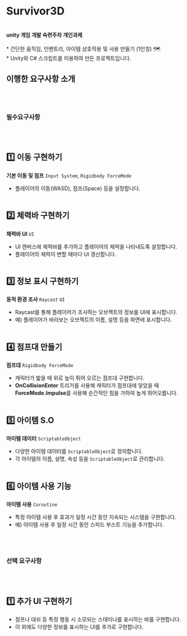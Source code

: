 # Survivor3D
</br>  **unity 게임 개발 숙련주차 개인과제** 
</br></br> * 간단한 움직임, 인벤토리, 아이템 상호작용 및 사용 만들기 (1인칭) 🗺
</br> * Unity와 C# 스크립트를 이용하여 만든 프로젝트입니다.

## 이행한 요구사항 소개
</br></br>
### 필수요구사항
</br></br>
## 1️⃣ 이동 구현하기
 **기본 이동 및 점프** `Input System`, `Rigidbody ForceMode` </br>
 - 플레이어의 이동(WASD), 점프(Space) 등을 설정합니다.
</br></br>
## 2️⃣ 체력바 구현하기
**체력바 UI** `UI` </br>
- UI 캔버스에 체력바를 추가하고 플레이어의 체력을 나타내도록 설정합니다. </br>
- 플레이어의 체력이 변할 때마다 UI 갱신합니다.
</br></br>
## 3️⃣ 정보 표시 구현하기
**동적 환경 조사** `Raycast` `UI`
- Raycast를 통해 플레이어가 조사하는 오브젝트의 정보를 UI에 표시합니다.</br>
- 예) 플레이어가 바라보는 오브젝트의 이름, 설명 등을 화면에 표시합니다.
</br></br>
## 4️⃣ 점프대 만들기 
**점프대** `Rigidbody ForceMode` 
- 캐릭터가 밟을 때 위로 높이 튀어 오르는 점프대 구현합니다.</br>
- **OnCollisionEnter** 트리거를 사용해 캐릭터가 점프대에 닿았을 때 **ForceMode.Impulse**를 사용해 순간적인 힘을 가하여 높게 뛰어오릅니다.
</br></br>
## 5️⃣ 아이템 S.O
**아이템 데이터** `ScriptableObject` </br>
- 다양한 아이템 데이터를 `ScriptableObject`로 정의합니다.  </br>
- 각 아이템의 이름, 설명, 속성 등을 `ScriptableObject`로 관리합니다.
</br></br>
## 6️⃣ 아이템 사용 기능
**아이템 사용** `Coroutine` </br>
- 특정 아이템 사용 후 효과가 일정 시간 동안 지속되는 시스템을 구현합니다.
- 예) 아이템 사용 후 일정 시간 동안 스피드 부스트 기능을 추가합니다.
</br></br></br></br>

### 선택 요구사항
 </br> </br>
 ## 1️⃣ 추가 UI 구현하기
 - 점프나 대쉬 등 특정 행동 시 소모되는 스태미나를 표시하는 바를 구현합니다.</br>
 - 이 외에도 다양한 정보를 표시하는 UI를 추가로 구현합니다.</br>
 </br></br>
 
